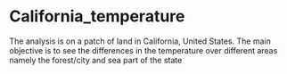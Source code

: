 # California_temperature

The analysis is on a patch of land in California, United States.
The main objective is to see the differences in the temperature over different areas namely the forest/city and sea part of the state
